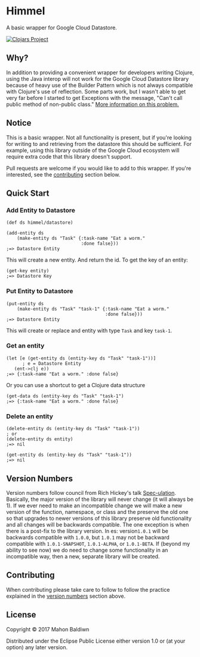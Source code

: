 # Himmel

A basic wrapper for Google Cloud Datastore.

[![Clojars Project](https://img.shields.io/clojars/v/himmel.svg)](https://clojars.org/himmel)

## Why?

In addition to providing a convenient wrapper for developers writing Clojure, using the Java interop will not work for the Google Cloud Datastore library because of heavy use of the Builder Pattern which is not always compatible with Clojure's use of reflection. Some parts work, but I wasn't able to get very far before I started to get Exceptions with the message, "Can't call public method of non-public class." [More information on this problem.](http://stackoverflow.com/questions/38059977/cant-call-public-method-of-non-public-class-public-google-gcloud-library) 

## Notice

This is a basic wrapper. Not all functionality is present, but if you're looking for writing to and retrieving from the datastore this should be sufficient. For example, using this library outside of the Google Cloud ecosystem will require extra code that this library doesn't support.

Pull requests are welcome if you would like to add to this wrapper. If you're interested, see the [contributing](#contributing) section below.

## <a name="quick-start"></a>Quick Start

### <a name="add-entity"></a>Add Entity to Datastore

    (def ds himmel/datastore)
    
    (add-entity ds
        (make-entity ds "Task" {:task-name "Eat a worm."
                                :done false}))
    ;=> Datastore Entity
                                    
This will create a new entity. And return the id. To get the key of an entity:

    (get-key entity)
    ;=> Datastore Key
    
### <a name="put-entity"></a>Put Entity to Datastore
     
    (put-entity ds
        (make-entity ds "Task" "task-1" {:task-name "Eat a worm."
                                         :done false}))
    ;=> Datastore Entity

This will create or replace and entity with type `Task` and key `task-1`.

### <a name="get-entity"></a>Get an entity

    (let [e (get-entity ds (entity-key ds "Task" "task-1"))]
          ; e = Datastore Entity
       (ent->clj e))
    ;=> {:task-name "Eat a worm." :done false}
    
Or you can use a shortcut to get a Clojure data structure

    (get-data ds (entity-key ds "Task" "task-1")
    ;=> {:task-name "Eat a worm." :done false}
    
### <a name="delete-entity"></a>Delete an entity
    
    (delete-entity ds (entity-key ds "Task" "task-1"))
    ; or 
    (delete-entity ds entity)
    ;=> nil
     
    (get-entity ds (entity-key ds "Task" "task-1"))
    ;=> nil

    

## <a name="version-numbers"></a>Version Numbers

Version numbers follow council from Rich Hickey's talk [Spec-ulation](https://www.youtube.com/watch?v=oyLBGkS5ICk). Basically, the major version of the library will never change (it will always be 1). If we ever need to make an incompatible change we will make a new version of the function, namespace, or class and the preserve the old one so that upgrades to newer versions of this library preserve old functionality and all changes will be backwards compatible. The one exception is when there is a post-fix to the library version. In es: version`1.0.1` will be backwards compatible with `1.0.0`, but `1.0.1` may not be backward compatible with `1.0.1-SNAPSHOT`, `1.0.1-ALPHA`, or `1.0.1-BETA`. If (beyond my ability to see now) we do need to change some functionality in an incompatible way, then a new, separate library will be created.

## <a name="contributing"></a>Contributing

When contributing please take care to follow to follow the practice explained in the [version numbers](#version-numbers) section above.

## License

Copyright © 2017 Mahon Baldiwn

Distributed under the Eclipse Public License either version 1.0 or (at
your option) any later version.
